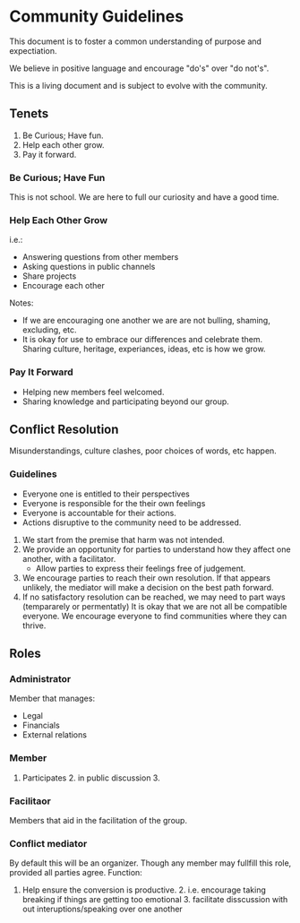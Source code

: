 
# Community Guidelines

This document is to foster a common understanding of purpose and expectiation.

We believe in positive language and encourage "do's" over "do not's".

This is a living document and is subject to evolve with the community.

## Tenets

 1. Be Curious; Have fun.
 2. Help each other grow.
 3. Pay it forward.

### Be Curious; Have Fun
This is not school. We are here to full our curiosity and have a good time.

### Help Each Other Grow
i.e.:
 - Answering questions from other members
 - Asking questions in public channels
 - Share projects
 - Encourage each other

Notes:
 - If we are encouraging one another we are are not bulling, shaming, excluding, etc.
 - It is okay for use to embrace our differences and celebrate them. Sharing culture, heritage, experiances, ideas, etc is how we grow.

### Pay It Forward

 - Helping new members feel welcomed.
 - Sharing knowledge and participating beyond our group.

## Conflict Resolution
Misunderstandings, culture clashes, poor choices of words, etc happen.

### Guidelines
 - Everyone one is entitled to their perspectives
 - Everyone is responsible for the their own feelings
 - Everyone is accountable for their actions.
 - Actions disruptive to the community need to be addressed.

 1. We start from the premise that harm was not intended.
 2. We provide an opportunity for parties to understand how they affect one another, with a facilitator.
	 - Allow parties to express their feelings free of judgement.
 3. We encourage parties to reach their own resolution. If that appears unlikely, the mediator will make a decision on the best path forward.
 3. If no satisfactory resolution can be reached, we may need to part ways (tempararely or permentatly)
     It is okay that we are not all be compatible everyone. We encourage everyone to find communities where they can thrive.


## Roles

### Administrator

Member that manages:

 - Legal
 - Financials
 - External relations


### Member

 1. Participates
	 2. in public discussion
	 3. 

### Facilitaor
Members that aid in the facilitation of the group.

### Conflict mediator

By default this will be an organizer. Though any member may fullfill this role, provided all parties agree.
Function:
 1. Help ensure the conversion is productive.
	 2. i.e. encourage taking breaking if things are getting too emotional
	 3. facilitate disscussion with out interuptions/speaking over one another


<!--stackedit_data:
eyJoaXN0b3J5IjpbLTY3ODMzNzA5NCwxMzcwMDA2ODM2LDMyMj
U4Mzc3NCwtMTA1OTAzNzQxLC04MDgwOTY0NjMsMTYyOTYzNTE3
LDQ5OTE5OTg2XX0=
-->